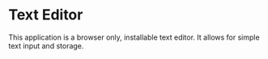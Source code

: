 # Text Editor


This application is a browser only, installable text editor. It allows for simple text input and storage.



